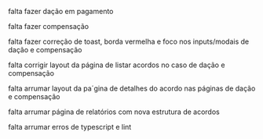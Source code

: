 

falta fazer dação em pagamento

falta fazer compensação

falta fazer correção de toast, borda vermelha e foco nos inputs/modais de dação e compensação

falta corrigir layout da página de listar acordos no caso de dação e compensação

falta arrumar layout da pa´gina de detalhes do acordo nas páginas de dação e compensação

falta arrumar página de relatórios com nova estrutura de acordos

falta arrumar erros de typescript e lint